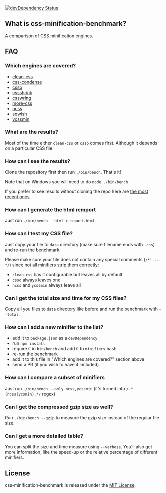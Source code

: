 [![devDependency Status](https://david-dm.org/GoalSmashers/css-minification-benchmark/dev-status.svg)](https://david-dm.org/GoalSmashers/css-minification-benchmark#info=devDependencies)

## What is css-minification-benchmark?

A comparison of CSS minification engines.

## FAQ

### Which engines are covered?

* [clean-css](https://github.com/GoalSmashers/clean-css)
* [css-condense](https://github.com/rstacruz/css-condense)
* [csso](https://github.com/css/csso)
* [cssshrink](https://github.com/stoyan/cssshrink)
* [csswring](https://github.com/hail2u/node-csswring)
* [more-css](https://github.com/army8735/more)
* [ncss](https://github.com/kurakin/ncss)
* [sqwish](https://github.com/ded/sqwish)
* [ycssmin](https://github.com/yui/ycssmin)

### What are the results?

Most of the time either `clean-css` or `csso` comes first. Although it depends on a particular CSS file.

### How can I see the results?

Clone the repository first then run `./bin/bench`. That's it!

Note that on Windows you will need to do `node ./bin/bench`

If you prefer to see results without cloning the repo here are [the most recent ones](http://goalsmashers.github.io/css-minification-benchmark/).

### How can I generate the html remport

Just run `./bin/bench --html > report.html`

### How can I test my CSS file?

Just copy your file to `data` directory (make sure filename ends with `.css`) and re-run the benchmark.

Please make sure your file does not contain any special comments (`/*! ... */`) since not all minifiers strip them correctly:
* `clean-css` has it configurable but leaves all by default
* `csso` always leaves one
* `ncss` and `ycssmin` always leave all

### Can I get the total size and time for my CSS files?

Copy all you files to `data` directory like before and run the benchmark with `--total`.

### How can I add a new minifier to the list?

* add it to `package.json` as a `devDependency`
* run `npm install`
* require it in `bin/bench` and add it to `minifiers` hash
* re-run the benchmark
* add it to this file in "Which engines are covered?" section above
* send a PR (if you wish to have it included)

### How can I compare a subset of minifiers

Just run `./bin/bench --only ncss,ycssmin` (it's turned into `/.*(ncss|ycsmin).*/` regex)

### Can I get the compressed gzip size as well?

Run `./bin/bench --gzip` to measure the gzip size instead of the regular file size.

### Can I get a more detailed table?

You can split the size and time measure using `--verbose`. You'll also get more information, like the speed-up or the relative percentage of different minifiers.

## License

css-minification-benchmark is released under the [MIT License](https://github.com/GoalSmashers/clean-css/blob/master/LICENSE).
